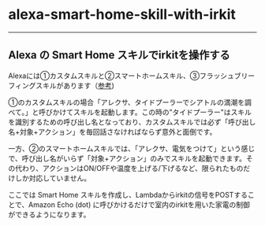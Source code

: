 # alexa-smart-home-skill-with-irkit

---

## Alexa の Smart Home スキルでirkitを操作する

Alexaには①カスタムスキルと②スマートホームスキル、③フラッシュブリーフィングスキルがあります（[参考](https://developer.amazon.com/ja/docs/ask-overviews/understanding-the-different-types-of-skills.html))

①のカスタムスキルの場合「アレクサ、タイドプーラーでシアトルの満潮を調べて。」と呼びかけてスキルを起動します。この時の”タイドプーラー"はスキルを識別するための呼び出し名となっており、カスタムスキルでは必ず「呼び出し名+対象+アクション」を毎回話さなければならず意外と面倒です。

一方、②のスマートホームスキルでは、「アレクサ、電気をつけて」という感じで、呼び出し名がいらず「対象+アクション」のみでスキルを起動できます。その代わり、アクションはON/OFFや温度を上げる/下げるなど、限られたものだけしか対応していません。

ここでは Smart Home スキルを作成し、Lambdaからirkitの信号をPOSTすることで、Amazon Echo (dot) に呼びかけるだけで室内のirkitを用いた家電の制御ができるようになります。
